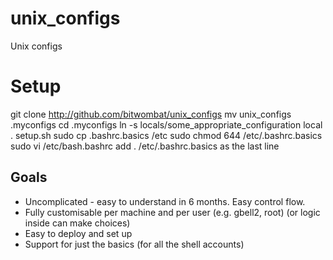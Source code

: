 unix_configs
============

Unix configs

# Setup

git clone http://github.com/bitwombat/unix_configs
mv unix_configs .myconfigs
cd .myconfigs
ln -s locals/some_appropriate_configuration local
. setup.sh
sudo cp .bashrc.basics /etc
sudo chmod 644 /etc/.bashrc.basics 
sudo vi /etc/bash.bashrc 
add . /etc/.bashrc.basics as the last line

## Goals

* Uncomplicated - easy to understand in 6 months.  Easy control flow.
* Fully customisable per machine and per user (e.g. gbell2, root)
  (or logic inside can make choices)
* Easy to deploy and set up
* Support for just the basics (for all the shell accounts)

